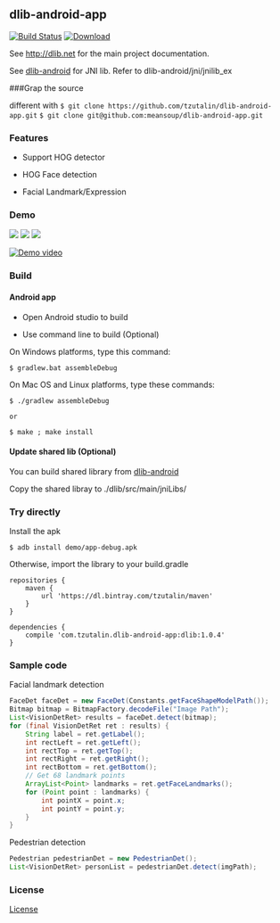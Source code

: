 ## dlib-android-app

[![Build Status](https://travis-ci.org/tzutalin/dlib-android-app.png)](https://travis-ci.org/tzutalin/dlib-android-app)
[ ![Download](https://api.bintray.com/packages/tzutalin/maven/dlib-android-app/images/download.svg) ](https://bintray.com/tzutalin/maven/dlib-android-app/_latestVersion)

See http://dlib.net for the main project documentation.

See [dlib-android](https://github.com/tzutalin/dlib-android) for JNI lib. Refer to dlib-android/jni/jnilib_ex

###Grap the source

different with `$ git clone https://github.com/tzutalin/dlib-android-app.git`
`$ git clone git@github.com:meansoup/dlib-android-app.git`

### Features

* Support HOG detector

* HOG Face detection

* Facial Landmark/Expression

### Demo
![](demo/demo1.png)
![](demo/demo2.png)
![](demo/demo3.png)

[![Demo video](https://j.gifs.com/82n7Oo.gif)](https://www.youtube.com/watch?v=TbX3t7QNhvs)

### Build

#### Android app
* Open Android studio to build

* Use command line to build (Optional)

On Windows platforms, type this command:

`$ gradlew.bat assembleDebug`

On Mac OS and Linux platforms, type these commands:

```
$ ./gradlew assembleDebug

or

$ make ; make install

```

#### Update shared lib (Optional)
You can build shared library from [dlib-android](https://github.com/tzutalin/dlib-android)

Copy the shared libray to ./dlib/src/main/jniLibs/

### Try directly

Install the apk

`$ adb install demo/app-debug.apk`

Otherwise, import the library to your build.gradle

```
repositories {
    maven {
        url 'https://dl.bintray.com/tzutalin/maven'
    }
}

dependencies {
    compile 'com.tzutalin.dlib-android-app:dlib:1.0.4'
}

```

### Sample code

Facial landmark detection
```java
FaceDet faceDet = new FaceDet(Constants.getFaceShapeModelPath());
Bitmap bitmap = BitmapFactory.decodeFile("Image Path");
List<VisionDetRet> results = faceDet.detect(bitmap);
for (final VisionDetRet ret : results) {
    String label = ret.getLabel();
    int rectLeft = ret.getLeft();
    int rectTop = ret.getTop();
    int rectRight = ret.getRight();
    int rectBottom = ret.getBottom();
    // Get 68 landmark points
    ArrayList<Point> landmarks = ret.getFaceLandmarks();
    for (Point point : landmarks) {
        int pointX = point.x;
        int pointY = point.y;
    }
}
```

Pedestrian detection

```java
Pedestrian pedestrianDet = new PedestrianDet();
List<VisionDetRet> personList = pedestrianDet.detect(imgPath);
```


### License
[License](LICENSE.md)
